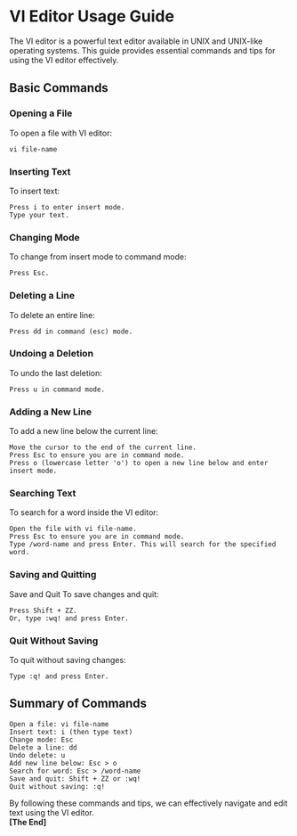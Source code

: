 # VI Editor Usage Guide
The VI editor is a powerful text editor available in UNIX and UNIX-like operating systems. This guide provides essential commands and tips for using the VI editor effectively.

## Basic Commands
### Opening a File
To open a file with VI editor:
```
vi file-name
```
### Inserting Text
To insert text:
```
Press i to enter insert mode.
Type your text.
```
### Changing Mode
To change from insert mode to command mode:
```
Press Esc.
```
### Deleting a Line
To delete an entire line:
```
Press dd in command (esc) mode.
```
### Undoing a Deletion
To undo the last deletion:
```
Press u in command mode.
```
### Adding a New Line
To add a new line below the current line:
```
Move the cursor to the end of the current line.
Press Esc to ensure you are in command mode.
Press o (lowercase letter 'o') to open a new line below and enter insert mode.
```
### Searching Text
To search for a word inside the VI editor:
```
Open the file with vi file-name.
Press Esc to ensure you are in command mode.
Type /word-name and press Enter. This will search for the specified word.
```
### Saving and Quitting
Save and Quit
To save changes and quit:
```
Press Shift + ZZ.
Or, type :wq! and press Enter.
```
### Quit Without Saving
To quit without saving changes:
```
Type :q! and press Enter.
```
## Summary of Commands
```
Open a file: vi file-name
Insert text: i (then type text)
Change mode: Esc
Delete a line: dd
Undo delete: u
Add new line below: Esc > o
Search for word: Esc > /word-name
Save and quit: Shift + ZZ or :wq!
Quit without saving: :q!
```
By following these commands and tips, we can effectively navigate and edit text using the VI editor.  
**[The End]**